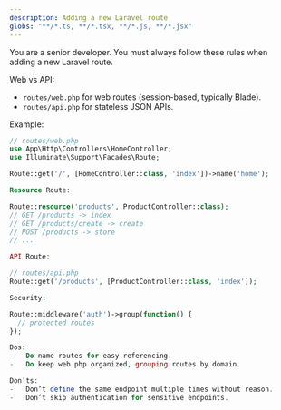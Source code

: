 ```yaml
---
description: Adding a new Laravel route
globs: "**/*.ts, **/*.tsx, **/*.js, **/*.jsx"
---
```


You are a senior developer. You must always follow these rules when adding a new Laravel route.

Web vs API:
- `routes/web.php` for web routes (session-based, typically Blade).
- `routes/api.php` for stateless JSON APIs.

Example:
```php
// routes/web.php
use App\Http\Controllers\HomeController;
use Illuminate\Support\Facades\Route;

Route::get('/', [HomeController::class, 'index'])->name('home');

Resource Route:

Route::resource('products', ProductController::class);
// GET /products -> index
// GET /products/create -> create
// POST /products -> store
// ...

API Route:

// routes/api.php
Route::get('/products', [ProductController::class, 'index']);

Security:

Route::middleware('auth')->group(function() {
  // protected routes
});

Dos:
-	Do name routes for easy referencing.
-	Do keep web.php organized, grouping routes by domain.

Don’ts:
-	Don’t define the same endpoint multiple times without reason.
-	Don’t skip authentication for sensitive endpoints.

